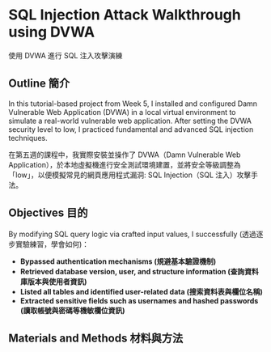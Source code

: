 # SQL Injection Attack Walkthrough using DVWA

使用 DVWA 進行 SQL 注入攻擊演練

<h2>Outline 簡介</h2>
In this tutorial-based project from Week 5, I installed and configured Damn Vulnerable Web Application (DVWA) in a local virtual environment to simulate a real-world vulnerable web application. After setting the DVWA security level to low, I practiced fundamental and advanced SQL injection techniques.

在第五週的課程中，我實際安裝並操作了 DVWA（Damn Vulnerable Web Application），於本地虛擬機進行安全測試環境建置，並將安全等級調整為「low」，以便模擬常見的網頁應用程式漏洞: SQL Injection（SQL 注入）攻擊手法。

<h2>Objectives 目的</h2>

By modifying SQL query logic via crafted input values, I successfully (透過逐步實驗練習，學會如何)：
- <b>Bypassed authentication mechanisms (規避基本驗證機制)</b>
- <b>Retrieved database version, user, and structure information (查詢資料庫版本與使用者資訊)</b> 
- <b>Listed all tables and identified user-related data (搜索資料表與欄位名稱)</b> 
- <b>Extracted sensitive fields such as usernames and hashed passwords (讀取帳號與密碼等機敏欄位資訊)</b>


<h2>Materials and Methods 材料與方法</h2>
